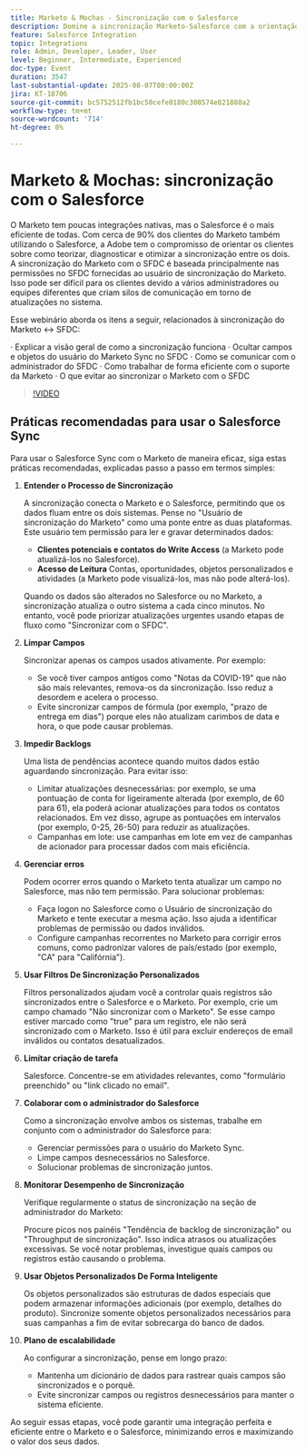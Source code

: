 ```yaml
---
title: Marketo & Mochas - Sincronização com o Salesforce
description: Domine a sincronização Marketo-Salesforce com a orientação de especialistas sobre permissões, visibilidade de campo, colaboração de administradores e práticas recomendadas para garantir uma integração perfeita e otimizada.
feature: Salesforce Integration
topic: Integrations
role: Admin, Developer, Leader, User
level: Beginner, Intermediate, Experienced
doc-type: Event
duration: 3547
last-substantial-update: 2025-08-07T00:00:00Z
jira: KT-18706
source-git-commit: bc5752512fb1bc50cefe0180c308574e821888a2
workflow-type: tm+mt
source-wordcount: '714'
ht-degree: 0%

---
```



# Marketo &amp; Mochas: sincronização com o Salesforce

O Marketo tem poucas integrações nativas, mas o Salesforce é o mais eficiente de todas. Com cerca de 90% dos clientes do Marketo também utilizando o Salesforce, a Adobe tem o compromisso de orientar os clientes sobre como teorizar, diagnosticar e otimizar a sincronização entre os dois. A sincronização do Marketo com o SFDC é baseada principalmente nas permissões no SFDC fornecidas ao usuário de sincronização do Marketo. Isso pode ser difícil para os clientes devido a vários administradores ou equipes diferentes que criam silos de comunicação em torno de atualizações no sistema.

Esse webinário aborda os itens a seguir, relacionados à sincronização do Marketo &lt;-> SFDC:

· Explicar a visão geral de como a sincronização funciona
· Ocultar campos e objetos do usuário do Marketo Sync no SFDC
· Como se comunicar com o administrador do SFDC
· Como trabalhar de forma eficiente com o suporte da Marketo
· O que evitar ao sincronizar o Marketo com o SFDC

>[!VIDEO](https://video.tv.adobe.com/v/3470624/?learn=on&enablevpops)

## Práticas recomendadas para usar o Salesforce Sync

Para usar o Salesforce Sync com o Marketo de maneira eficaz, siga estas práticas recomendadas, explicadas passo a passo em termos simples:

1. **Entender o Processo de Sincronização**

   A sincronização conecta o Marketo e o Salesforce, permitindo que os dados fluam entre os dois sistemas. Pense no &quot;Usuário de sincronização do Marketo&quot; como uma ponte entre as duas plataformas. Este usuário tem permissão para ler e gravar determinados dados:

   * **Clientes potenciais e contatos do Write Access** (a Marketo pode atualizá-los no Salesforce).
   * **Acesso de Leitura** Contas, oportunidades, objetos personalizados e atividades (a Marketo pode visualizá-los, mas não pode alterá-los).

   Quando os dados são alterados no Salesforce ou no Marketo, a sincronização atualiza o outro sistema a cada cinco minutos. No entanto, você pode priorizar atualizações urgentes usando etapas de fluxo como &quot;Sincronizar com o SFDC&quot;.

1. **Limpar Campos**

   Sincronizar apenas os campos usados ativamente. Por exemplo:

   * Se você tiver campos antigos como &quot;Notas da COVID-19&quot; que não são mais relevantes, remova-os da sincronização. Isso reduz a desordem e acelera o processo.
   * Evite sincronizar campos de fórmula (por exemplo, &quot;prazo de entrega em dias&quot;) porque eles não atualizam carimbos de data e hora, o que pode causar problemas.

1. **Impedir Backlogs**

   Uma lista de pendências acontece quando muitos dados estão aguardando sincronização. Para evitar isso:

   * Limitar atualizações desnecessárias: por exemplo, se uma pontuação de conta for ligeiramente alterada (por exemplo, de 60 para 61), ela poderá acionar atualizações para todos os contatos relacionados. Em vez disso, agrupe as pontuações em intervalos (por exemplo, 0-25, 26-50) para reduzir as atualizações.
   * Campanhas em lote: use campanhas em lote em vez de campanhas de acionador para processar dados com mais eficiência.

1. **Gerenciar erros**

   Podem ocorrer erros quando o Marketo tenta atualizar um campo no Salesforce, mas não tem permissão. Para solucionar problemas:

   * Faça logon no Salesforce como o Usuário de sincronização do Marketo e tente executar a mesma ação. Isso ajuda a identificar problemas de permissão ou dados inválidos.
   * Configure campanhas recorrentes no Marketo para corrigir erros comuns, como padronizar valores de país/estado (por exemplo, &quot;CA&quot; para &quot;Califórnia&quot;).

1. **Usar Filtros De Sincronização Personalizados**

   Filtros personalizados ajudam você a controlar quais registros são sincronizados entre o Salesforce e o Marketo. Por exemplo, crie um campo chamado &quot;Não sincronizar com o Marketo&quot;. Se esse campo estiver marcado como &quot;true&quot; para um registro, ele não será sincronizado com o Marketo. Isso é útil para excluir endereços de email inválidos ou contatos desatualizados.

1. **Limitar criação de tarefa**

   Salesforce. Concentre-se em atividades relevantes, como &quot;formulário preenchido&quot; ou &quot;link clicado no email&quot;.

1. **Colaborar com o administrador do Salesforce**

   Como a sincronização envolve ambos os sistemas, trabalhe em conjunto com o administrador do Salesforce para:

   * Gerenciar permissões para o usuário do Marketo Sync.
   * Limpe campos desnecessários no Salesforce.
   * Solucionar problemas de sincronização juntos.

1. **Monitorar Desempenho de Sincronização**

   Verifique regularmente o status de sincronização na seção de administrador do Marketo:

   Procure picos nos painéis &quot;Tendência de backlog de sincronização&quot; ou &quot;Throughput de sincronização&quot;. Isso indica atrasos ou atualizações excessivas.
Se você notar problemas, investigue quais campos ou registros estão causando o problema.

1. **Usar Objetos Personalizados De Forma Inteligente**

   Os objetos personalizados são estruturas de dados especiais que podem armazenar informações adicionais (por exemplo, detalhes do produto). Sincronize somente objetos personalizados necessários para suas campanhas a fim de evitar sobrecarga do banco de dados.

1. **Plano de escalabilidade**

   Ao configurar a sincronização, pense em longo prazo:

   * Mantenha um dicionário de dados para rastrear quais campos são sincronizados e o porquê.
   * Evite sincronizar campos ou registros desnecessários para manter o sistema eficiente.

Ao seguir essas etapas, você pode garantir uma integração perfeita e eficiente entre o Marketo e o Salesforce, minimizando erros e maximizando o valor dos seus dados.
